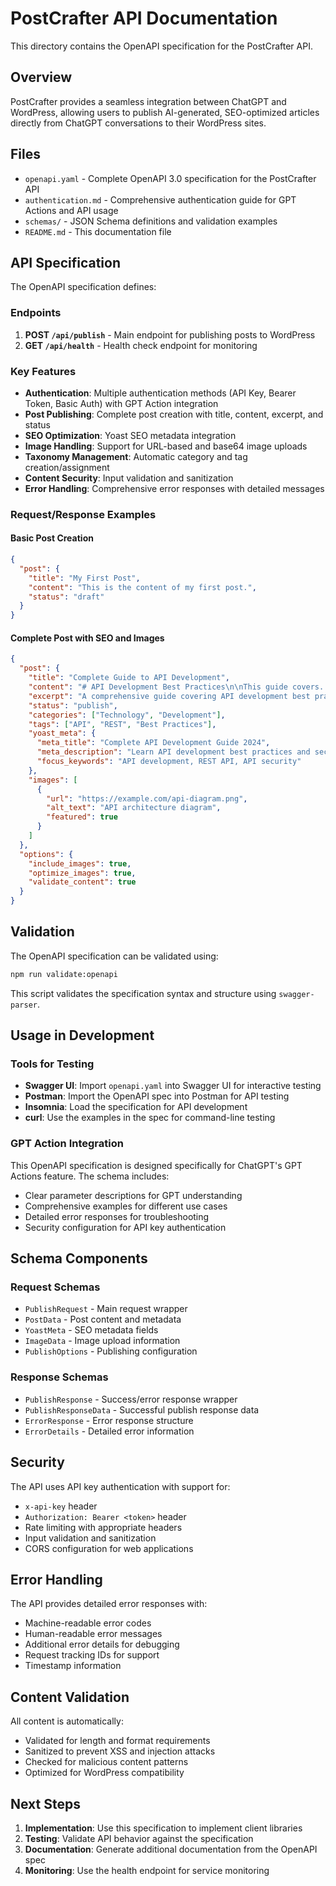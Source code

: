 # PostCrafter API Documentation

This directory contains the OpenAPI specification for the PostCrafter API.

## Overview

PostCrafter provides a seamless integration between ChatGPT and WordPress, allowing users to publish AI-generated, SEO-optimized articles directly from ChatGPT conversations to their WordPress sites.

## Files

- `openapi.yaml` - Complete OpenAPI 3.0 specification for the PostCrafter API
- `authentication.md` - Comprehensive authentication guide for GPT Actions and API usage
- `schemas/` - JSON Schema definitions and validation examples
- `README.md` - This documentation file

## API Specification

The OpenAPI specification defines:

### Endpoints

1. **POST `/api/publish`** - Main endpoint for publishing posts to WordPress
2. **GET `/api/health`** - Health check endpoint for monitoring

### Key Features

- **Authentication**: Multiple authentication methods (API Key, Bearer Token, Basic Auth) with GPT Action integration
- **Post Publishing**: Complete post creation with title, content, excerpt, and status
- **SEO Optimization**: Yoast SEO metadata integration
- **Image Handling**: Support for URL-based and base64 image uploads
- **Taxonomy Management**: Automatic category and tag creation/assignment
- **Content Security**: Input validation and sanitization
- **Error Handling**: Comprehensive error responses with detailed messages

### Request/Response Examples

#### Basic Post Creation

```json
{
  "post": {
    "title": "My First Post",
    "content": "This is the content of my first post.",
    "status": "draft"
  }
}
```

#### Complete Post with SEO and Images

```json
{
  "post": {
    "title": "Complete Guide to API Development",
    "content": "# API Development Best Practices\n\nThis guide covers...",
    "excerpt": "A comprehensive guide covering API development best practices.",
    "status": "publish",
    "categories": ["Technology", "Development"],
    "tags": ["API", "REST", "Best Practices"],
    "yoast_meta": {
      "meta_title": "Complete API Development Guide 2024",
      "meta_description": "Learn API development best practices and security.",
      "focus_keywords": "API development, REST API, API security"
    },
    "images": [
      {
        "url": "https://example.com/api-diagram.png",
        "alt_text": "API architecture diagram",
        "featured": true
      }
    ]
  },
  "options": {
    "include_images": true,
    "optimize_images": true,
    "validate_content": true
  }
}
```

## Validation

The OpenAPI specification can be validated using:

```bash
npm run validate:openapi
```

This script validates the specification syntax and structure using `swagger-parser`.

## Usage in Development

### Tools for Testing

- **Swagger UI**: Import `openapi.yaml` into Swagger UI for interactive testing
- **Postman**: Import the OpenAPI spec into Postman for API testing
- **Insomnia**: Load the specification for API development
- **curl**: Use the examples in the spec for command-line testing

### GPT Action Integration

This OpenAPI specification is designed specifically for ChatGPT's GPT Actions feature. The schema includes:

- Clear parameter descriptions for GPT understanding
- Comprehensive examples for different use cases
- Detailed error responses for troubleshooting
- Security configuration for API key authentication

## Schema Components

### Request Schemas

- `PublishRequest` - Main request wrapper
- `PostData` - Post content and metadata
- `YoastMeta` - SEO metadata fields
- `ImageData` - Image upload information
- `PublishOptions` - Publishing configuration

### Response Schemas

- `PublishResponse` - Success/error response wrapper
- `PublishResponseData` - Successful publish response data
- `ErrorResponse` - Error response structure
- `ErrorDetails` - Detailed error information

## Security

The API uses API key authentication with support for:

- `x-api-key` header
- `Authorization: Bearer <token>` header
- Rate limiting with appropriate headers
- Input validation and sanitization
- CORS configuration for web applications

## Error Handling

The API provides detailed error responses with:

- Machine-readable error codes
- Human-readable error messages
- Additional error details for debugging
- Request tracking IDs for support
- Timestamp information

## Content Validation

All content is automatically:

- Validated for length and format requirements
- Sanitized to prevent XSS and injection attacks
- Checked for malicious content patterns
- Optimized for WordPress compatibility

## Next Steps

1. **Implementation**: Use this specification to implement client libraries
2. **Testing**: Validate API behavior against the specification
3. **Documentation**: Generate additional documentation from the OpenAPI spec
4. **Monitoring**: Use the health endpoint for service monitoring